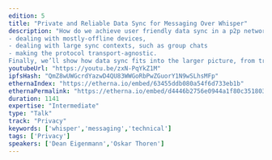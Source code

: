 ```yaml
---
edition: 5
title: "Private and Reliable Data Sync for Messaging Over Whisper"
description: "How do we achieve user friendly data sync in a p2p network for resource restricted devices? In this talk we go over the problem space, do a brief survey of existing work, and propose a solution combining several of the most promising technologies. This talk will include a demo of a data sync protocol being developed. We’ll also cover things such as:
- dealing with mostly-offline devices,
- dealing with large sync contexts, such as group chats
- making the protocol transport-agnostic.
Finally, we’ll show how data sync fits into the larger picture, from transport layer to end user applications, and highlight some of the work that still needs to be done, and who is working on it."
youtubeUrl: "https://youtu.be/zxN-PqYkZ1M"
ipfsHash: "QmZ8wUWGcrdYazwD4QU83WWGoRbPwZGuorY1N9wSLhsMFp"
ethernaIndex: "https://etherna.io/embed/63455ddb080a54f6d733eb1b"
ethernaPermalink: "https://etherna.io/embed/d4446b2756e0944a1f80c351803839dd2caba05c348c18098ed47223b5df09a9"
duration: 1141
expertise: "Intermediate"
type: "Talk"
track: "Privacy"
keywords: ['whisper','messaging','technical']
tags: ['Privacy']
speakers: ['Dean Eigenmann','Oskar Thoren']
---
```

